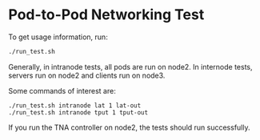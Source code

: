 # Pod-to-Pod Networking Test

To get usage information, run:
```bash
./run_test.sh
```

Generally, in intranode tests, all pods are run on node2.
In internode tests, servers run on node2 and clients run on node3.

Some commands of interest are:
```
./run_test.sh intranode lat 1 lat-out
./run_test.sh intranode tput 1 tput-out
```

If you run the TNA controller on node2, the tests should run successfully.
